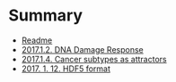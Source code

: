 # Summary

* [Readme](README.md)
* [2017.1.2. DNA Damage Response](_posts/2017-1-2-dna-damage-response.md)
* [2017.1.4. Cancer subtypes as attractors](_posts/2017-1-4-cancer-subtypes-as-attractors.md)
* [2017. 1. 12. HDF5 format ](sdfsdf.md)


